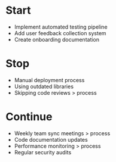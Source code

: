 # Start
* Implement automated testing pipeline
* Add user feedback collection system
* Create onboarding documentation

# Stop
* Manual deployment process
* Using outdated libraries
* Skipping code reviews > process

# Continue
* Weekly team sync meetings > process
* Code documentation updates
* Performance monitoring > process
* Regular security audits 